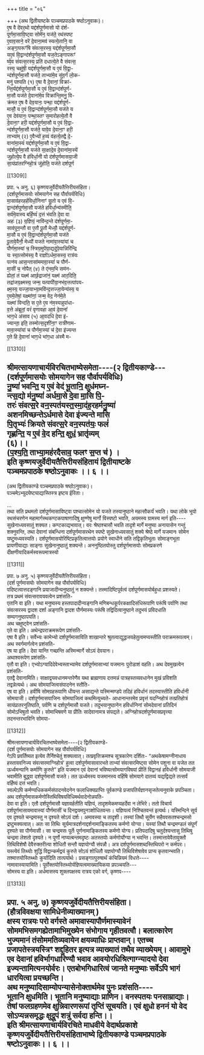 +++
title = "०६"

+++
(अथ द्वितीयाष्टके पञ्चमप्रपाठके षष्ठोऽनुवाकः)।  
ए॒ष वै दे॑वर॒थो यद्द॑र्शपूर्णमासो यो द॑र्श-  
पूर्णमा॒सावि॒ष्ट्वा सोमे॑न॒ यज॑ते॒ रथ॑स्पष्ट  
ए॒वाव॒साने॒ वरे॑ दे॒वाना॒मव॑ स्यत्ये॒तानि॒ वा  
अङ्गा॒परूꣳ॑षि संवत्स॒रस्य॒ यद्द॑र्शपूर्णमा॒सौ  
यए॒वं वि॒द्वान्द॑र्शपूर्णमा॒सौ यज॒तेऽङ्गापरूꣳ॑  
ष्ये॒व सं॑वत्स॒रस्य॒ प्रति॑ दधात्ये॒ते वै संवत्स॒  
रस्य॒ चक्षु॑षी॒ यद्द॑र्शपूर्णमा॒सौ य ए॒वं वि॒द्वा॒-  
न्द॑र्शपूर्णमा॒सौ यज॑ते॒ ताभ्या॑मे॒व सु॑व॒र्गं लो॒क-  
मनु॑ पश्यति (१) ए॒षा वै दे॒वानां॒ विक्रा॑-  
न्ति॒र्यद्द॑र्शपूर्णमा॒सौ य ए॒वं वि॒द्वान्द॑र्शपूर्ण-  
मा॒सौ यज॑ते दे॒वाना॑मे॒व विक्रा॑न्ति॒मनु॒ वि-  
क्र॑मत ए॒ष वै देव॒यानः॒ पन्था॒ यद्द॑र्शपूर्ण-  
मासौ॒ य ए॒वं वि॒द्वान्द॑र्शपूर्णमा॒सौ यज॑ते य  
ए॒व देव॑यानः॒ पन्था॒स्तꣳ स॒मारोहत्ये॒तौ वै  
दे॒वाना॒ꣳ हरी॒ यद्द॑र्शपूर्णमा॒सौ य ए॒वं वि॒द्वा-  
न्द॑र्शपूर्णमा॒सौ यज॑ते॒ यावे॒व दे॒वाना॒ꣳ हरी॒  
ताभ्या॑म् (२) ए॒वैभ्यो॑ ह॒व्यं व॑हत्ये॒तद्वै दे॒-  
वाना॑मा॒स्यं॑ यद्द॑र्शपूर्णमा॒सौ य ए॒वं वि॒द्वा-  
न्द॑र्शपूर्णमा॒सौ यज॑ते सा॒क्षादे॒व दे॒वाना॑मा॒स्ये॑  
जुहोत्ये॒प वै ह॑विर्धा॒नी यो द॑र्शपूर्णमासया॒जी  
सा॒यंप्रा॑तरग्निहो॒त्रं जु॑होति॒ यज॑ते दर्शपूर्ण

[[1309]]

प्रपा. ५ अनु. ६) कृष्णयजुर्वेदीयतैत्तिरीयसंहिता।  
(दर्शपूर्णमासयोः सोमयागेन सह पौर्वापर्यविधिः)  
मा॒साव॑हरहर्हविर्धा॒निनाꣳ॑ सु॒तो य एवं वि॒-  
द्वान्द॑र्शपूर्णमा॒सौ यज॑ते हविर्धा॒न्य॑स्मीति॒  
सर्व॑मे॒वास्य बर्हि॒ष्यं॑ द॒त्तं भ॑वति दे॒वा वा  
अहः॑ (३) य॒ज्ञियं॒ नावि॑न्द॒न्ते द॑र्शपूर्णमा॒-  
साव॑पुन॒न्तौ वा ए॒तौ पू॒तौ मेध्यौ॒ यद्द॑र्शपूर्ण-  
मा॒सौ य ए॒वं वि॒द्वान्द॑र्शपूर्णमा॒सौ यज॑ते  
पू॒तावे॒वैनौ॒ मेध्यौ॑ यजते नामा॑वा॒स्या॑यां च  
पौर्णमा॒स्यां च॒ स्त्रिय॒मुपे॑या॒द्यदु॑पे॒यान्निरि॑न्द्रि  
यः स्या॒त्सोम॑स्य॒ वै राज्ञो॑ऽर्धमा॒सस्य॒ रात्र॑यः  
पत्न॑य आस॒न्तासा॑ममावा॒स्यां॑ च पौर्ण-  
मा॒सीं च॒ नोपैत् (४) ते ए॑नम॒भि सम॑न-  
ह्येतां॒ तं यक्ष्म॑ आर्छ॒द्राजा॑नं॒ यक्ष्म॑ आर॒दिति॒  
तद्रा॑जय॒क्ष्मस्य॒ जन्म॒ यत्पापी॑या॒नभ॑व॒त्तत्पा॑पय-  
क्ष्म॒स्य॒ यज्जा॒याभ्या॒मवि॑न्द॒त्तज्जा॒येन्य॑स्य॒ य  
ए॒वमे॒तेषां॒ यक्ष्मा॑णां॒ जन्म॒ वेद॒ नेन॑मे॒ते  
यक्ष्मा॑ विन्दति॒ स ए॒ते ए॒व न॑म॒स्यन्नुपा॑धा-  
व॒त्ते अ॑ब्रूतां॒ वरं॑ वृणावहा आ॒वं दे॒वानां॑  
भाग॒धे अ॑साव (५) आ॒वदधि॑ दे॒वा इ॑-  
ज्यान्ता॒ इति॒ तस्मोत्स॒दृशींना॒ꣳ रात्री॑णाम-  
मावा॒स्या॑यां च पौर्णमा॒स्यां च॑ दे॒वा इ॑ज्यन्त  
ए॒ते हि दे॒वानां॑ भाग॒धे भा॑ग॒धा अ॑स्मै म-

[[1310]]

श्रीमत्सायणाचार्यविरचितभाष्येसमेता----(२ द्वितीयकाण्डे---  
(दर्शपूर्णमासयोः सोमयागेन सह पौर्वापर्यविधिः)  
नु॒ष्या॑ भवन्ति॒ य ए॒वं वेद॑ भू॒तानि॒ क्षुध॑मघ्न-  
न्त्स॒द्यो म॑नु॒ष्या॑ अर्धमा॒से दे॒वा मा॒सि पि॒-  
तरः॑ संवत्स॒रे वन॒स्पत॑यस्त॒स्मा॒द॑ह॒रहर्मनु॒ष्या॑  
अशनमिच्छन्तेऽर्धमासे देवा इ॑ज्यन्ते मासि  
पि॒तृभ्यः॑ क्रियते संवत्स॒रे वन॒स्पत॑यः॒ फलं॑  
गृह्णन्ति॒ य ए॒वं वे॒द हन्ति॒ क्षुधं॒ भ्रातृ॑व्यम्  
(६)।।  
(प॒श्य॒ति॒ ताभ्या॒मह॑रदैसाव॒ फलꣳ स॒प्त च॑ ) ।  
इति कृष्णयजुर्वेदीयतैत्तिरीयसंहितायं द्वितीयाष्टके  
पञ्चमप्रपाठके षष्ठोऽनुवाकः ।। ६ ।।  
-------------  
(अथ द्वितीयकाण्डे पञ्चमप्रपाठके षष्ठोऽनुवाकः)।  
पञ्चमेऽभ्युदयेष्ट्याद्यास्तिस्त्र इष्टय ईरिताः।  

...  
तथा सति प्रथमतो दर्शपूर्णमासाविष्ट्वा पश्चात्सोमेन यो यजते तस्यानुष्ठाने महत्सौकर्यं भवति। यथा लोके भूयो रथसंचरणेन महामार्गस्थकण्टकपाषाणादिषु क्षुण्णेषु मार्गो विस्पष्टो भवति, अयमस्य ग्रामस्य मार्ग इति----  
सुखेनाध्यवसातुं शक्यत। कण्टकाद्यभावात्। वरः श्रेष्ठश्चासौ भवति तादृशे मार्गे मनुष्या अनायासेन गन्तुं शक्नुवन्ति, तथा देवानां संबन्धिना दर्शपूर्णमासरथेन स्पष्टे सुखेनाध्यवसातुं शक्ये श्रेष्ठे मार्गे यजमानः सोमेन यष्टुमध्यवस्यति। दर्शपूर्णमासयोरिष्टिप्रकृतित्वात्तयोः प्रयोगे स्वाधीने सति तद्विकृतिभूताः सोमाङ्गभूता प्रायणीयाद्याः साङ्गाः सुखेनानुष्ठातुं शक्यन्ते। अननुष्ठितयोस्तु दर्शपूर्णमासयोः सोमप्रकरणे दीक्षणीयादिकर्मस्वरूपमात्रस्यो

[[1311]]

प्रपा. ७ अनु. ५) कृष्णयजुर्वेदीयतैत्तिरीयसंहिता।  
(दर्श पूर्णमासयोः सोमयागेन सह पौर्वापर्यविधिः)  
पदिष्टत्वात्तदङ्गानि प्रयाजादीन्यनुष्ठातुं न शक्यन्ते। तस्मादिष्टिपूर्वत्वं दर्शपूर्णमासयोर्बहुधा प्रशस्यते।  
तत्र प्रथमं संवत्सरावयवत्वेन प्रशंसति-  
एतानि वा इति। यथा मनुष्यस्य हस्तपादादीन्यङ्गानि मणिबन्धकूर्परकक्षादिसंधिरूपाणि परूंषि पर्वाणि तथा संवत्सरस्य द्वादश दर्शा अङ्गानि द्वादश पौर्णमास्यः परूंषि तद्विदित्वानुष्ठाने तदुभयं प्रविदधाति सम्यगनुष्ठापयति।  
अथ चक्षुष्ट्वेन प्रशंसति-  
एते वा इति। अथेन्द्रपराक्रमरूपेण प्रशंसति-  
एषा वै इति। सर्वेभ्यः कामेभ्यो दर्शपूर्णमासाविति शाखान्तरे श्रुतत्वाद्युद्धजयहेतुत्वमप्यस्तीति पराक्रमरूपत्वम्। अथ स्वर्गमार्गत्वेन प्रशंसति-  
एष या इति। देवा यान्ति गच्छन्ति अस्मिन्मार्गे सोऽयं देवयानः।  
अथाश्वरूपेण प्रशंसति-  
एतौ वा इति। एभ्योऽग्यादिदेवेभ्यस्ताभ्यामेव दर्शपूर्णमासाभ्यां यजमानः पुरोडाशं वहति। अथ देवमुखत्वेन प्रशंसति-  
एतद्वै देवानामिति। साक्षाद्वयवधानमन्तरेणैव यथा ब्राह्मणाय दत्तमन्नं पात्रहस्तव्यवधानेन मुखं प्रविशति तद्वन्नेत्यर्थः। अथ सोमयाजित्वसंपादनेन स्तौति-  
एष वा इति। हवींषि सोमग्रहरूपाणि धीयन्त असाद्यन्ते यस्मिन्मण्डपे तदिहं हविर्धानं तदस्यास्तीति हविर्धानी सोमयाजी। दर्शपूर्णमासयाजिनः सोमयाजित्वं कथमित्युच्यते- आधानान्तरमेव प्रवृत्तं यदग्निहोत्रं तत्प्रतिहोत्रं सायंप्रातरनुतिष्ठति, पर्वणि च दर्शपूर्णमासौ यजते। तदुभयानुष्ठानेन हविर्धानिनां सोमदेवानां प्रतिदिनं सोमोऽभिषुतो भवति। सोमाभिषवणे या प्रीतिः सादेवानामत्र संपद्यते। अग्निहोत्रदर्शपूर्णमासप्रवृत्त्या तदनन्तरभाविनि सोमया-

[[1312]]

श्रीमत्सायणाचार्यविरचितभाष्येसमेता----(२ द्वितीयकाण्डे-  
(दर्श पूर्णमासयोः सोमयागेन सह पौर्वापर्यविधिः)  
गेऽपि प्रवर्तिष्यत इत्येव तैर्निश्चेतुं शक्यत्वात्। तत्प्रवृत्तिक्रमश्च सूत्रकारेण दर्शितः- “अथकेषामग्नीनाधाय हस्ताववनिज्य संवत्सरमाग्निहोत्रं’ हुत्वा दर्शपूर्णमासावारभते ताभ्यां संवत्सरमिष्ट्वा सोमेन पशुना वा यजेत तत ऊर्ध्वमन्यानि कर्माणि कुरुते” इति यजमान एवं देवानां भविष्यत्सोमयागविषयां प्रीतिं विद्वानहं हविर्धानी सोमयाजी भवामीति बुद्ध्वा दर्शपूर्णमासौ यजते। तत ऊर्ध्वमस्य यजमानस्य वर्हिषि सोमयागे दातव्यं यद्यद्विद्यते तत्सर्वं वर्हिष्यं दत्तं भवति।  
स्वल्पेऽपि कर्मण्यधिककर्मसंपादनवेदनेन फलाधिक्यप्राप्तिः पूर्वकाण्डे प्रजापतिर्यज्ञानसृजतेत्यनुवाके प्रपञ्चिता। अथ दर्शपूर्णमासकर्मणोस्तिथिविषयविधिमर्थवादेनोन्नयति-  
देवा वा इति। एतौ दर्शपूर्णमासौ यज्ञावर्हतीति यज्ञियं, तादृशमेकमप्यहर्देवा न लेभिरे। ततो विचार्य दर्शपूर्णमासावमावास्यां पौर्णमासीं च दिनद्वयमपुनञ्शोधितवन्तः। यज्ञियत्वं निश्चितवन्तं इत्यर्थः। यस्मिन्दिने सूर्य एव दृश्यते चन्द्रमास्तु न दृश्यते सोऽयं दर्शः। अमावस्या च तादृशी। तस्यां तिथौ सूर्येण सहैववसतश्चन्द्रमसो द्रष्टुमक्यत्वात्। अतः सा तिथिः सूर्यमात्रदर्शनाद्दर्शनामाङ्कितस्य कर्मणो योग्या। यस्यां तिथौ चन्द्रमण्डलं संपूर्णं दृश्यते सा पौर्णमासी। सा चन्द्रमसः पूर्तेः पूर्णनामाङ्कितस्य कर्मणो योग्य। प्रतिपदादिषु चतुर्दश्यन्तासु तिथिषु चन्द्रमा लेशतो दृश्यते। न पूर्णो नाप्यत्बन्तमदृष्टः अतस्तयोः कर्मणोर्योग्या न भवन्ति। तस्मात्तावेवैतावुक्तौ तिथिविशेषौ देवैरुक्तरीत्या शोधितौ सन्तौ यज्ञयोग्यौ संपन्नौ। अत्र दर्शपूर्णमासशब्दस्तिथिपरो न कर्मपरः। यस्त्येवं तिथ्योः शुद्धिं विद्वान्कर्मद्वयं कुरुते सोऽयं शोधितौ यज्ञयोग्यौ तिथिविशेषावेव प्राप्य कृतवान्भवति। तश्मात्तयोस्तिथ्थोः कुर्यादिति तात्पर्यार्थः। प्रसङ्गात्पुरुषार्थं कंचिन्नियमं विधत्ते----  
नामावास्यायामिति। पूर्वोक्तयोस्तिथ्योर्यज्ञियत्वमाख्यायिकया प्रपञ्चयति---  
सोमस्य वा इति। अर्धमासस्य शुक्लपक्षस्य रात्रय एको वर्ग, कृष्णप----

[[1313]]

प्रपा. ५ अनु. ७) कृष्णयजुर्वेदीयतैत्तिरीयसंहिता।  
(हौत्रविवक्षया सामिधेनीव्याख्यानम् )  
क्षस्य रात्रयः परो वर्गस्ते अमावास्यापौर्णमास्यावेनं सोममभिसमगह्येतामाभिमुख्येन संभोगाय गृहीतवत्वौ। बलात्कारेण भुज्यमानं तंसोममतिव्यवायेन क्षयव्याधिः प्राप्तवान्। एतच्च प्रजापतेस्त्रयस्त्रिꣳ शद्दुहितर इत्यत्र व्याख्यातं तथैव व्याख्येयम्। आवामुभे एव देवानां हविर्भागधारिण्यौ भवाव आवयोरधिश्रित्गाग्न्यादयो देवा इज्यन्तामित्यनयोर्वरः। एतबोभगिधारित्वं जानते मनुष्याः सर्वेऽपि भागं धारयित्वा प्रयच्छन्ति।  
अथ मनुष्यादिसाम्योपन्यासेनोक्तार्थमेव पुनः प्रशंसति----  
भूतानि क्षुधमिति। भूतानि मनुष्याद्याः प्राणिन। वनस्पतयः पनसाम्राद्याः। तेषां फलग्रहणमेव क्षुन्निवारणरूपां तृप्तिं सूचयति। एवं क्षुधो हननं यो वेद सोऽप्यन्नसमृद्धः क्षुद्रूपं शत्रुं सर्वदा हन्ति।।  
इति श्रीमत्सायणाचार्यविरचिते माधवीये वेदार्थप्रकाशे कृष्णयजुर्वेदीयतैत्तिरीयसंहिताभाष्ये द्वितीयकाण्डे पञ्चमप्रपाठके  
षष्टोऽनुवाकः।। ६ ।।  
------------  
